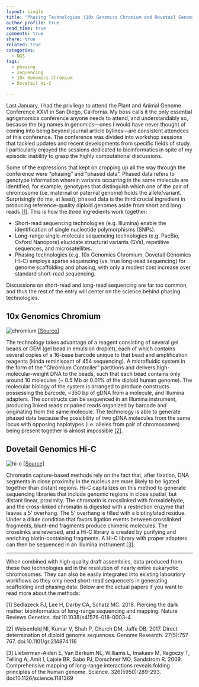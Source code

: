 ```yaml
---
layout: single
title: "Phasing Technologies (10x Genomics Chromium and Dovetail Genomics Hi-C)"
author_profile: true
read_time: true
comments: true
share: true
related: true
categories:
  - NGS
tags:
  - phasing
  - sequencing
  - 10x Genomics Chromium
  - Dovetail Hi-C

---
```


Last January, I had the privilege to attend the Plant and Animal Genome Conference XXVI in San Diego, California. My boss calls it the only essential agrigenomics conference anyone needs to attend, and understandably so, because the big names in genomics—ones I would have never thought of coming into being beyond journal article bylines—are consistent attendees of this conference. The conference was divided into workshop sessions that tackled updates and recent developments from specific fields of study. I particularly enjoyed the sessions dedicated to bioinformatics in spite of my episodic inability to grasp the highly computational discussions.

Some of the expressions that kept on cropping up all the way through the conference were “phasing” and “phased data”. Phased data refers to genotype information wherein variants occurring in the same molecule are identified; for example, genotypes that distinguish which one of the pair of chromosome (i.e. maternal or paternal genome) holds the allele/variant. Surprisingly (to me, at least), phased data is the third crucial ingredient in producing reference-quality diploid genomes aside from short and long reads <a href = "rdcu.be/J8Ib">[1]</a>. This is how the three ingredients work together:

<!-- readmore -->

* Short-read sequencing technologies (e.g. Illumina) enable the identification of single nucleotide polymorphisms (SNPs).
* Long-range single-molecule sequencing technologies (e.g. PacBio, Oxford Nanopore) elucidate structural variants (SVs), repetitive sequences, and microsatellites.
* Phasing technologies (e.g. 10x Genomics Chromium, Dovetail Genomics Hi-C) employs sparse sequencing (vs. true long-read sequencing) for genome scaffolding and phasing, with only a modest cost increase over standard short-read sequencing.

Discussions on short-read and long-read sequencing are far too common, and thus the rest of the entry will center on the science behind phasing technologies.

## 10x Genomics Chromium

![chromium](https://raw.githubusercontent.com/sarahpenir/sarahpenir.github.io/master/_posts/images/chromium2.png)
<a href="http://www.gqinnovationcenter.com/services/sequencing/chromium.aspx?l=e">[Source]</a>

The technology takes advantage of a reagent consisting of several gel beads or GEM (gel bead in emulsion droplet), each of which contains several copies of a 16-base barcode unique to that bead and amplification reagents (kinda reminiscent of 454 sequencing). A microfluidic system in the form of the “Chromium Controller” partitions and delivers high-molecular-weight DNA to the beads, such that each bead contains only around 10 molecules (~ 0.5 Mb or 0.01% of the diploid human genome). The molecular biology of the system is arranged to produce constructs possessing the barcode, ~350 bp of gDNA from a molecule, and Illumina adapters. The constructs can be sequenced in an Illumina instrument, producing linked reads or paired reads organized by barcode and originating from the same molecule. The technology is able to generate phased data because the possibility of two gDNA molecules from the same locus with opposing haplotypes (i.e. alleles from pair of chromosomes) being present together is almost impossible <a href="10.1101/gr.214874.116">[2]</a>.

## Dovetail Genomics Hi-C

![hi-c](https://raw.githubusercontent.com/sarahpenir/sarahpenir.github.io/master/_posts/images/hi-c.png)
<a href="https://dovetailgenomics.com/wp-content/uploads/2018/02/Hi-C-kit_productHighlight.pdf">[Source]</a>

Chromatin capture-based methods rely on the fact that, after fixation, DNA segments in close proximity in the nucleus are more likely to be ligated together than distant regions. Hi-C capitalizes on this method to generate sequencing libraries that include genomic regions in close spatial, but distant linear, proximity. The chromatin is crosslinked with formaldehyde, and the cross-linked chromatin is digested with a restriction enzyme that leaves a 5' overhang. The 5' overhang is filled with a biotinylated residue. Under a dilute condition that favors ligation events between crosslinked fragments, blunt-end fragments produce chimeric molecules. The crosslinks are reversed, and a Hi-C library is created by purifying and enriching biotin-containing fragments. A Hi-C library with proper adapters can then be sequenced in an Illumina instrument <a href = "10.1126/science.1181369">[3]</a>.

---

When combined with high-quality draft assemblies, data produced from these two technologies aid in the resolution of nearly entire eukaryotic chromosomes. They can also be easily integrated into existing laboratory workflows as they only need short-read sequencers in generating scaffolding and phasing data. Below are the actual papers if you want to read more about the methods:

[1] Sedlazeck FJ, Lee H, Darby CA, Schatz MC. 2018. Piercing the dark matter: bioinformatics of long-range sequencing and mapping. Nature Reviews Genetics. doi:10.1038/s41576-018-0003-4

[2] Weisenfeld NI, Kumar V, Shah P, Church DM, Jaffe DB. 2017. Direct determination of diploid genome sequences. Genome Research. 27(5):757-767. doi:10.1101/gr.214874.116

[3] Lieberman-Aiden E, Van Berkum NL, Williams L, Imakaev M, Ragoczy T, Telling A, Amit I, Lajoie BR, Sabo PJ, Dorschner MO, Sandstrom R. 2009. Comprehensive mapping of long-range interactions reveals folding principles of the human genome. Science. 326(5950):289-293. doi:10.1126/science.1181369